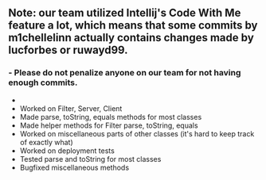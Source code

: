 ## Note: our team utilized Intellij's Code With Me feature a lot, which means that some commits by m1chellelinn actually contains changes made by lucforbes or ruwayd99.
### - Please do not penalize anyone on our team for not having enough commits.
* 
* Worked on Filter, Server, Client
* Made parse, toString, equals methods for most classes
* Made helper methods for Filter parse, toString, equals
* Worked on miscellaneous parts of other classes (it's hard to keep track of exactly what)
* Worked on deployment tests
* Tested parse and toString for most classes
* Bugfixed miscellaneous methods